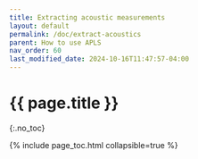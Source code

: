 ```yaml
---
title: Extracting acoustic measurements
layout: default
permalink: /doc/extract-acoustics
parent: How to use APLS
nav_order: 60
last_modified_date: 2024-10-16T11:47:57-04:00
---
```


# {{ page.title }}
{:.no_toc}

{% include page_toc.html collapsible=true %}
